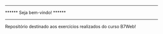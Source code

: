 *****************************
****** Seja bem-vindo! ******
*****************************

Repositório destinado aos exercícios realizados do curso B7Web!
